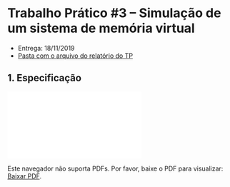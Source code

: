 # Trabalho Prático #3 – Simulação de um sistema de memória virtual

* Entrega: 18/11/2019
* [Pasta com o arquivo do relatório do TP](https://drive.google.com/drive/folders/1ubNQoVCNB1-5WTGM7FxuMS3W72YiPP_B)

## 1. Especificação

<object data="tp3.pdf" type="application/pdf" width="700px" height="700px">
    <embed src="tp3.pdf">
        <p>Este navegador não suporta PDFs. Por favor, baixe o PDF para visualizar: <a href="tp3.pdf">Baixar PDF</a>.</p>
    </embed>
</object>
